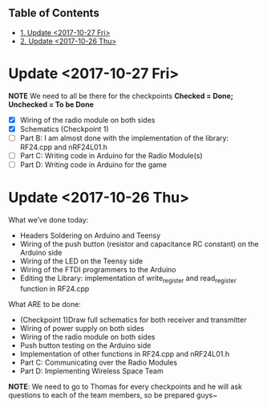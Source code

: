 <div id="table-of-contents">
<h2>Table of Contents</h2>
<div id="text-table-of-contents">
<ul>
<li><a href="#sec-1">1. Update <span class="timestamp-wrapper"><span class="timestamp">&lt;2017-10-27 Fri&gt;</span></span></a></li>
<li><a href="#sec-2">2. Update <span class="timestamp-wrapper"><span class="timestamp">&lt;2017-10-26 Thu&gt;</span></span></a></li>
</ul>
</div>
</div>

# Update <span class="timestamp-wrapper"><span class="timestamp">&lt;2017-10-27 Fri&gt;</span></span><a id="sec-1" name="sec-1"></a>

**NOTE** We need to all be there for the checkpoints
**Checked = Done; Unchecked = To be Done**
-   [X] Wiring of the radio module on both sides
-   [X] Schematics (Checkpoint 1)
-   [ ] Part B: I am almost done with the implementation of the library: RF24.cpp and nRF24L01.h
-   [ ] Part C: Writing code in Arduino for the Radio Module(s)
-   [ ] Part D: Writing code in Arduino for the game

# Update <span class="timestamp-wrapper"><span class="timestamp">&lt;2017-10-26 Thu&gt;</span></span><a id="sec-2" name="sec-2"></a>

What we’ve done today:
-   Headers Soldering on Arduino and Teensy
-   Wiring of the push button (resistor and capacitance RC constant) on the Arduino side
-   Wiring of the LED on the Teensy side
-   Wiring of the FTDI programmers to the Arduino
-   Editing the Library: implementation of write<sub>register</sub> and read<sub>register</sub> function in RF24.cpp

What ARE to be done:
-   (Checkpoint 1)Draw full schematics for both receiver and transmitter
-   Wiring of power supply on both sides
-   Wiring of the radio module on both sides
-   Push button testing on the Arduino side
-   Implementation of other functions in RF24.cpp and nRF24L01.h
-   Part C: Communicating over the Radio Modules
-   Part D: Implementing Wireless Space Team

**NOTE**: We need to go to Thomas for every checkpoints and he will ask questions to each of the team members, so be prepared guys~
